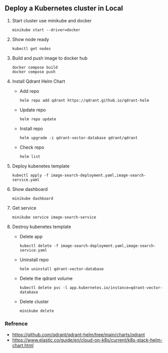 ## Deploy a Kubernetes cluster in Local
1. Start cluster use minikube and docker
    ```
    minikube start --driver=docker
    ```
2. Show node ready
    ```
    kubectl get nodes
    ```
3. Build and push image to docker hub
    ```
    docker compose build
    docker compose push
    ```
4. Install Qdrant Helm Chart
    - Add repo
        ```
        helm repo add qdrant https://qdrant.github.io/qdrant-helm
        ```
    - Update repo
        ```
        helm repo update
        ```
    - Install repo
        ```
        helm upgrade -i qdrant-vector-database qdrant/qdrant
        ```
    - Check repo
        ```
        helm list
        ```

5. Deploy kubenetes template
    ```
    kubectl apply -f image-search-deployment.yaml,image-search-service.yaml
    ```
6. Show dashboard
    ```
    minikube dashboard
    ```
7. Get service
    ```
    minikube service image-search-service
    ```
8. Destroy kubenetes template
    - Delete app
        ```
        kubectl delete -f image-search-deployment.yaml,image-search-service.yaml
        ```
    - Uninstall repo
        ```
        helm uninstall qdrant-vector-database
        ```
    - Delete the qdrant volume 
        ```
        kubectl delete pvc -l app.kubernetes.io/instance=qdrant-vector-database
        ```
    - Delete cluster
        ```
        minikube delete
        ```
### Refrence
- https://github.com/qdrant/qdrant-helm/tree/main/charts/qdrant
- https://www.elastic.co/guide/en/cloud-on-k8s/current/k8s-stack-helm-chart.html
